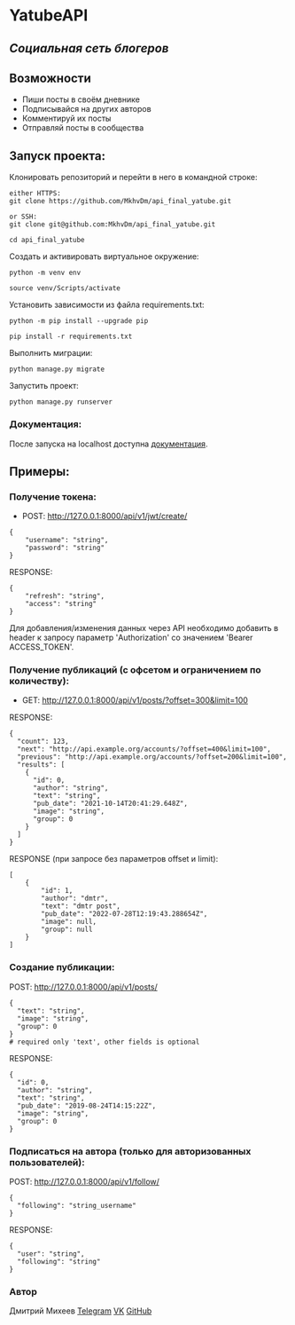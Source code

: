 # YatubeAPI
## _Социальная сеть блогеров_

## Возможности
- Пиши посты в своём дневнике
- Подписывайся на других авторов
- Комментируй их посты
- Отправляй посты в сообщества


## Запуск проекта:
Клонировать репозиторий и перейти в него в командной строке:

```
either HTTPS:
git clone https://github.com/MkhvDm/api_final_yatube.git
```
```
or SSH:
git clone git@github.com:MkhvDm/api_final_yatube.git
```

```
cd api_final_yatube
```

Cоздать и активировать виртуальное окружение:

```
python -m venv env
```

```
source venv/Scripts/activate
```

Установить зависимости из файла requirements.txt:

```
python -m pip install --upgrade pip
```

```
pip install -r requirements.txt
```

Выполнить миграции:

```
python manage.py migrate
```

Запустить проект:

```
python manage.py runserver
```

### Документация:
После запуска на localhost доступна [документация].

## Примеры:
### Получение токена: 
* POST: http://127.0.0.1:8000/api/v1/jwt/create/ 
```
{
    "username": "string",
    "password": "string"
}
```
RESPONSE:
```
{
    "refresh": "string",
    "access": "string"
}
```

Для добавления/изменения данных через API необходимо добавить в header 
к запросу параметр 'Authorization' со значением 'Bearer ACCESS_TOKEN'.


### Получение публикаций (с офсетом и ограничением по количеству): 
* GET: http://127.0.0.1:8000/api/v1/posts/?offset=300&limit=100

RESPONSE:
```
{
  "count": 123,
  "next": "http://api.example.org/accounts/?offset=400&limit=100",
  "previous": "http://api.example.org/accounts/?offset=200&limit=100",
  "results": [
    {
      "id": 0,
      "author": "string",
      "text": "string",
      "pub_date": "2021-10-14T20:41:29.648Z",
      "image": "string",
      "group": 0
    }
  ]
}
```

RESPONSE (при запросе без параметров offset и limit):
```
[
    {
        "id": 1,
        "author": "dmtr",
        "text": "dmtr post",
        "pub_date": "2022-07-28T12:19:43.288654Z",
        "image": null,
        "group": null
    }
]
```

### Создание публикации:

POST: http://127.0.0.1:8000/api/v1/posts/
```
{
  "text": "string",
  "image": "string", 
  "group": 0
}
# required only 'text', other fields is optional
```
RESPONSE:
```
{
  "id": 0,
  "author": "string",
  "text": "string",
  "pub_date": "2019-08-24T14:15:22Z",
  "image": "string",
  "group": 0
}
```

### Подписаться на автора (только для авторизованных пользователей):
POST: http://127.0.0.1:8000/api/v1/follow/
```
{
  "following": "string_username"
}
```
RESPONSE:
```
{
  "user": "string",
  "following": "string"
}
```

### Автор
Дмитрий Михеев [Telegram]  [VK]  [GitHub]


   [документация]: <http://127.0.0.1:8000/redoc/>
   [Telegram]: <https://t.me/MkhvDm>
   [VK]: <https://vk.com/id116503226>
   [GitHub]: <https://github.com/MkhvDm>

